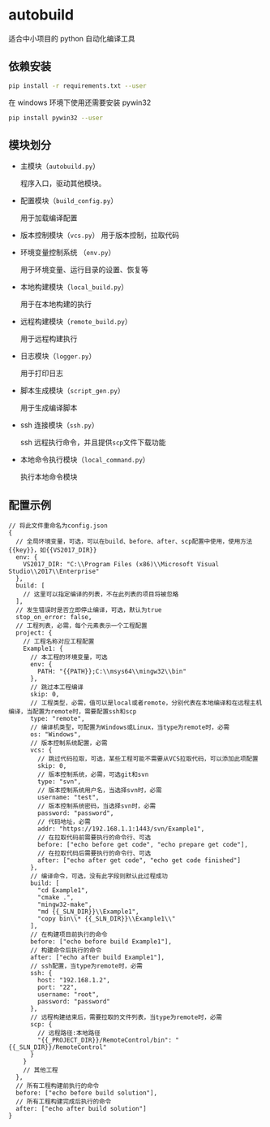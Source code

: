 # autobuild

适合中小项目的 python 自动化编译工具

## 依赖安装

```bash
pip install -r requirements.txt --user
```

在 windows 环境下使用还需要安装 pywin32

```bash
pip install pywin32 --user
```

## 模块划分

- 主模块（`autobuild.py`）

  程序入口，驱动其他模块。

- 配置模块（`build_config.py`）

  用于加载编译配置

- 版本控制模块（`vcs.py`）
  用于版本控制，拉取代码
- 环境变量控制系统 （`env.py`）

  用于环境变量、运行目录的设置、恢复等

- 本地构建模块（`local_build.py`）

  用于在本地构建的执行

- 远程构建模块（`remote_build.py`）

  用于远程构建执行

- 日志模块（`logger.py`）

  用于打印日志

- 脚本生成模块（`script_gen.py`）

  用于生成编译脚本

- ssh 连接模块（`ssh.py`）

  ssh 远程执行命令，并且提供`scp`文件下载功能

- 本地命令执行模块（`local_command.py`）

  执行本地命令模块
  
 ## 配置示例
 
```json5
// 将此文件重命名为config.json
{
  // 全局环境变量，可选，可以在build、before、after、scp配置中使用，使用方法{{key}}，如{{VS2017_DIR}}
  env: {
    VS2017_DIR: "C:\\Program Files (x86)\\Microsoft Visual Studio\\2017\\Enterprise"
  },
  build: [
    // 这里可以指定编译的列表，不在此列表的项目将被忽略
  ],
  // 发生错误时是否立即停止编译，可选，默认为true
  stop_on_error: false,
  // 工程列表，必需，每个元素表示一个工程配置
  project: {
    // 工程名称对应工程配置
    Example1: {
      // 本工程的环境变量，可选
      env: {
        PATH: "{{PATH}};C:\\msys64\\mingw32\\bin"
      },
      // 跳过本工程编译
      skip: 0,
      // 工程类型，必需，值可以是local或者remote，分别代表在本地编译和在远程主机编译，当配置为remote时，需要配置ssh和scp
      type: "remote",
      // 编译机类型，可配置为Windows或Linux，当type为remote时，必需
      os: "Windows",
      // 版本控制系统配置，必需
      vcs: {
        // 跳过代码拉取，可选，某些工程可能不需要从VCS拉取代码，可以添加此项配置
        skip: 0,
        // 版本控制系统，必需，可选git和svn
        type: "svn",
        // 版本控制系统用户名，当选择svn时，必需
        username: "test",
        // 版本控制系统密码，当选择svn时，必需
        password: "password",
        // 代码地址，必需
        addr: "https://192.168.1.1:1443/svn/Example1",
        // 在拉取代码前需要执行的命令行、可选
        before: ["echo before get code", "echo prepare get code"],
        // 在拉取代码后需要执行的命令行、可选
        after: ["echo after get code", "echo get code finished"]
      },
      // 编译命令，可选，没有此字段则默认此过程成功
      build: [
        "cd Example1",
        "cmake .",
        "mingw32-make",
        "md {{_SLN_DIR}}\\Example1",
        "copy bin\\* {{_SLN_DIR}}\\Example1\\"
      ],
      // 在构建项目前执行的命令
      before: ["echo before build Example1"],
      // 构建命令后执行的命令
      after: ["echo after build Example1"],
      // ssh配置，当type为remote时，必需
      ssh: {
        host: "192.168.1.2",
        port: "22",
        username: "root",
        password: "password"
      },
      // 远程构建结束后，需要拉取的文件列表，当type为remote时，必需
      scp: {
        // 远程路径:本地路径
        "{{_PROJECT_DIR}}/RemoteControl/bin": "{{_SLN_DIR}}/RemoteControl"
      }
    }
    // 其他工程
  },
  // 所有工程构建前执行的命令
  before: ["echo before build solution"],
  // 所有工程构建完成后执行的命令
  after: ["echo after build solution"]
}

```
